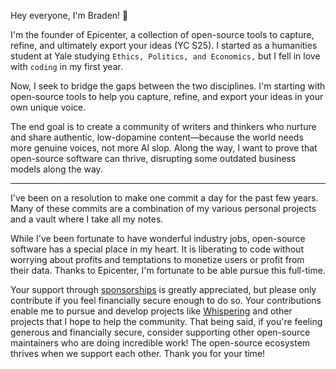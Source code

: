 Hey everyone, I'm Braden! 👋

I'm the founder of Epicenter, a collection of open-source tools  to capture, refine, and ultimately export your ideas (YC S25). I started as a humanities student at Yale studying `Ethics, Politics, and Economics,` but I fell in love with `coding` in my first year.

Now, I seek to bridge the gaps between the two disciplines. I'm starting with open-source tools to help you capture, refine, and export your ideas in your own unique voice.

The end goal is to create a community of writers and thinkers who nurture and share authentic, low-dopamine content—because the world needs more genuine voices, not more AI slop. Along the way, I want to prove that open-source software can thrive, disrupting some outdated business models along the way.


---

I've been on a resolution to make one commit a day for the past few years. Many of these commits are a combination of my various personal projects and a vault where I take all my notes.

While I've been fortunate to have wonderful industry jobs, open-source software has a special place in my heart. It is liberating to code without worrying about profits and temptations to monetize users or profit from their data. Thanks to Epicenter, I'm fortunate to be able pursue this full-time.

Your support through [sponsorships](https://github.com/sponsors/braden-w) is greatly appreciated, but please only contribute if you feel financially secure enough to do so. Your contributions enable me to pursue and develop projects like [Whispering](https://github.com/braden-w/whispering) and other projects that I hope to help the community. That being said, if you're feeling generous and financially secure, consider supporting other open-source maintainers who are doing incredible work! The open-source ecosystem thrives when we support each other. Thank you for your time!
